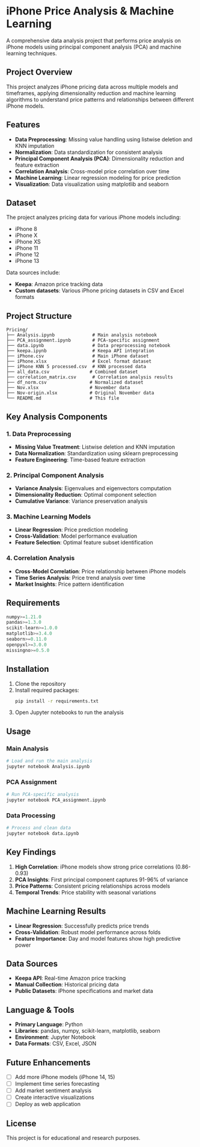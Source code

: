 # iPhone Price Analysis & Machine Learning

A comprehensive data analysis project that performs price analysis on iPhone models using principal component analysis (PCA) and machine learning techniques.

## Project Overview

This project analyzes iPhone pricing data across multiple models and timeframes, applying dimensionality reduction and machine learning algorithms to understand price patterns and relationships between different iPhone models.

## Features

- **Data Preprocessing**: Missing value handling using listwise deletion and KNN imputation
- **Normalization**: Data standardization for consistent analysis
- **Principal Component Analysis (PCA)**: Dimensionality reduction and feature extraction
- **Correlation Analysis**: Cross-model price correlation over time
- **Machine Learning**: Linear regression modeling for price prediction
- **Visualization**: Data visualization using matplotlib and seaborn

## Dataset

The project analyzes pricing data for various iPhone models including:
- iPhone 8
- iPhone X
- iPhone XS
- iPhone 11
- iPhone 12
- iPhone 13

Data sources include:
- **Keepa**: Amazon price tracking data
- **Custom datasets**: Various iPhone pricing datasets in CSV and Excel formats

## Project Structure

```
Pricing/
├── Analysis.ipynb              # Main analysis notebook
├── PCA_assignment.ipynb        # PCA-specific assignment
├── data.ipynb                  # Data preprocessing notebook
├── keepa.ipynb                 # Keepa API integration
├── iPhone.csv                  # Main iPhone dataset
├── iPhone.xlsx                 # Excel format dataset
├── iPhone KNN 5 processed.csv  # KNN processed data
├── all_data.csv               # Combined dataset
├── correlation_matrix.csv      # Correlation analysis results
├── df_norm.csv                # Normalized dataset
├── Nov.xlsx                   # November data
├── Nov-origin.xlsx            # Original November data
└── README.md                  # This file
```

## Key Analysis Components

### 1. Data Preprocessing
- **Missing Value Treatment**: Listwise deletion and KNN imputation
- **Data Normalization**: Standardization using sklearn preprocessing
- **Feature Engineering**: Time-based feature extraction

### 2. Principal Component Analysis
- **Variance Analysis**: Eigenvalues and eigenvectors computation
- **Dimensionality Reduction**: Optimal component selection
- **Cumulative Variance**: Variance preservation analysis

### 3. Machine Learning Models
- **Linear Regression**: Price prediction modeling
- **Cross-Validation**: Model performance evaluation
- **Feature Selection**: Optimal feature subset identification

### 4. Correlation Analysis
- **Cross-Model Correlation**: Price relationship between iPhone models
- **Time Series Analysis**: Price trend analysis over time
- **Market Insights**: Price pattern identification

## Requirements

```python
numpy>=1.21.0
pandas>=1.3.0
scikit-learn>=1.0.0
matplotlib>=3.4.0
seaborn>=0.11.0
openpyxl>=3.0.0
missingno>=0.5.0
```

## Installation

1. Clone the repository
2. Install required packages:
   ```bash
   pip install -r requirements.txt
   ```
3. Open Jupyter notebooks to run the analysis

## Usage

### Main Analysis
```python
# Load and run the main analysis
jupyter notebook Analysis.ipynb
```

### PCA Assignment
```python
# Run PCA-specific analysis
jupyter notebook PCA_assignment.ipynb
```

### Data Processing
```python
# Process and clean data
jupyter notebook data.ipynb
```

## Key Findings

1. **High Correlation**: iPhone models show strong price correlations (0.86-0.93)
2. **PCA Insights**: First principal component captures 91-96% of variance
3. **Price Patterns**: Consistent pricing relationships across models
4. **Temporal Trends**: Price stability with seasonal variations

## Machine Learning Results

- **Linear Regression**: Successfully predicts price trends
- **Cross-Validation**: Robust model performance across folds
- **Feature Importance**: Day and model features show high predictive power

## Data Sources

- **Keepa API**: Real-time Amazon price tracking
- **Manual Collection**: Historical pricing data
- **Public Datasets**: iPhone specifications and market data

## Language & Tools

- **Primary Language**: Python
- **Libraries**: pandas, numpy, scikit-learn, matplotlib, seaborn
- **Environment**: Jupyter Notebook
- **Data Formats**: CSV, Excel, JSON

## Future Enhancements

- [ ] Add more iPhone models (iPhone 14, 15)
- [ ] Implement time series forecasting
- [ ] Add market sentiment analysis
- [ ] Create interactive visualizations
- [ ] Deploy as web application

## License

This project is for educational and research purposes. 